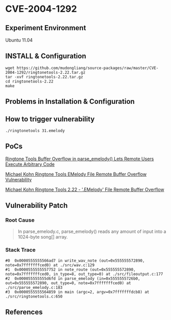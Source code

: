 # CVE-2004-1292

## Experiment Environment

Ubuntu 11.04

## INSTALL & Configuration

```
wget https://github.com/mudongliang/source-packages/raw/master/CVE-2004-1292/ringtonetools-2.22.tar.gz
tar -xvf ringtonetools-2.22.tar.gz
cd ringtonetools-2.22
make
```

## Problems in Installation & Configuration

## How to trigger vulnerability

```
./ringtonetools 31.emelody
```

## PoCs

[Ringtone Tools Buffer Overflow in parse_emelody() Lets Remote Users Execute Arbitrary Code](https://securitytracker.com/id/1012573)

[Michael Kohn Ringtone Tools EMelody File Remote Buffer Overflow Vulnerability](https://www.securityfocus.com/bid/12010/exploit)

[Michael Kohn Ringtone Tools 2.22 - '.EMelody' File Remote Buffer Overflow](https://www.exploit-db.com/exploits/25015/)

## Vulnerability Patch

### Root Cause

> In parse_emelody.c, parse_emelody() reads any amount of
> input into a 1024-byte song[] array.

### Stack Trace

```
#0  0x0000555555566ad7 in write_wav_note (out=0x555555572890, note=0x7fffffffced0) at ./src/wav.c:129
#1  0x0000555555557752 in note_route (out=0x555555572890, note=0x7fffffffced0, in_type=8, out_type=0) at ./src/fileoutput.c:177
#2  0x000055555555d6fd in parse_emelody (in=0x5555555726b0, out=0x555555572890, out_type=0, note=0x7fffffffced0) at ./src/parse_emelody.c:183
#3  0x0000555555564859 in main (argc=2, argv=0x7fffffffdcb8) at ./src/ringtonetools.c:650
```

## References
